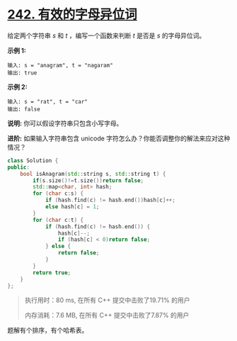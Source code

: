 # [242. 有效的字母异位词](https://leetcode-cn.com/problems/valid-anagram/)

给定两个字符串 *s* 和 *t* ，编写一个函数来判断 *t* 是否是 *s* 的字母异位词。

**示例 1:**

```
输入: s = "anagram", t = "nagaram"
输出: true
```

**示例 2:**

```
输入: s = "rat", t = "car"
输出: false
```

**说明:**
 你可以假设字符串只包含小写字母。

**进阶:**
 如果输入字符串包含 unicode 字符怎么办？你能否调整你的解法来应对这种情况？

```c++
class Solution {
public:
    bool isAnagram(std::string s, std::string t) {
        if(s.size()!=t.size())return false;
        std::map<char, int> hash;
        for (char c:s) {
            if (hash.find(c) != hash.end())hash[c]++;
            else hash[c] = 1;
        }
        for (char c:t) {
            if (hash.find(c) != hash.end()) {
                hash[c]--;
                if (hash[c] < 0)return false;
            } else {
                return false;
            }
        }
        return true;
    }
};
```

> 执行用时：80 ms, 在所有 C++ 提交中击败了19.71% 的用户
>
> 内存消耗：7.6 MB, 在所有 C++ 提交中击败了7.87% 的用户

题解有个排序，有个哈希表。


